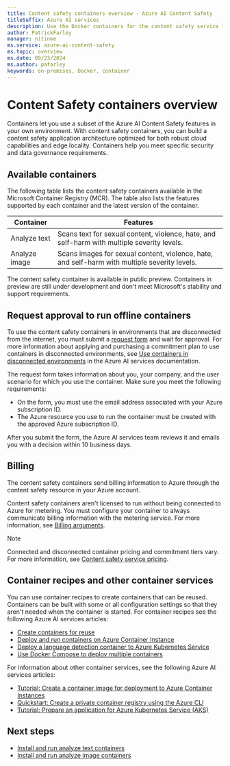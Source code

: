 ```yaml
---
title: Content safety containers overview - Azure AI Content Safety
titleSuffix: Azure AI services
description: Use the Docker containers for the content safety service to perform content safety operations on-premises.
author: PatrickFarley
manager: nitinme
ms.service: azure-ai-content-safety
ms.topic: overview
ms.date: 09/23/2024
ms.author: pafarley
keywords: on-premises, Docker, container
---
```


# Content Safety containers overview

Containers let you use a subset of the Azure AI Content Safety features in your own environment. With content safety containers, you can build a content safety application architecture optimized for both robust cloud capabilities and edge locality. Containers help you meet specific security and data governance requirements. 

## Available containers

The following table lists the content safety containers available in the Microsoft Container Registry (MCR). The table also lists the features supported by each container and the latest version of the container. 

| Container                            |  Features |
|--------------------------------------|----------|
|Analyze text|Scans text for sexual content, violence, hate, and self-harm with multiple severity levels.|
|Analyze image|Scans images for sexual content, violence, hate, and self-harm with multiple severity levels.|

The content safety container is available in public preview. Containers in preview are still under development and don't meet Microsoft's stability and support requirements.

## Request approval to run offline containers

To use the content safety containers in environments that are disconnected from the internet, you must submit a [request form](https://aka.ms/csdisconnectedcontainers) and wait for approval. For more information about applying and purchasing a commitment plan to use containers in disconnected environments, see [Use containers in disconnected environments](../../../../ai-services/containers/disconnected-containers.md) in the Azure AI services documentation.

The request form takes information about you, your company, and the user scenario for which you use the container. Make sure you meet the following requirements:

* On the form, you must use the email address associated with your Azure subscription ID.
* The Azure resource you use to run the container must be created with the approved Azure subscription ID.

After you submit the form, the Azure AI services team reviews it and emails you with a decision within 10 business days.

## Billing

The content safety containers send billing information to Azure through the content safety resource in your Azure account.

Content safety containers aren't licensed to run without being connected to Azure for metering. You must configure your container to always communicate billing information with the metering service. For more information, see [Billing arguments](./install-run-container.md#billing-arguments). 

> [!NOTE]
> Connected and disconnected container pricing and commitment tiers vary. For more information, see [Content safety service pricing](https://azure.microsoft.com/pricing/details/cognitive-services/content-safety/).

## Container recipes and other container services

You can use container recipes to create containers that can be reused. Containers can be built with some or all configuration settings so that they aren't needed when the container is started. For container recipes see the following Azure AI services articles:
- [Create containers for reuse](/azure/ai-services/containers/container-reuse-recipe)
- [Deploy and run containers on Azure Container Instance](/azure/ai-services/containers/azure-container-instance-recipe)
- [Deploy a language detection container to Azure Kubernetes Service](/azure/ai-services/containers/azure-kubernetes-recipe)
- [Use Docker Compose to deploy multiple containers](/azure/ai-services/containers/docker-compose-recipe)

For information about other container services, see the following Azure AI services articles:
- [Tutorial: Create a container image for deployment to Azure Container Instances](/azure/container-instances/container-instances-tutorial-prepare-app)
- [Quickstart: Create a private container registry using the Azure CLI](/azure/container-registry/container-registry-get-started-azure-cli)
- [Tutorial: Prepare an application for Azure Kubernetes Service (AKS)](/azure/aks/tutorial-kubernetes-prepare-app)

## Next steps

* [Install and run analyze text containers](./text-container.md)
* [Install and run analyze image containers](./image-container.md)


